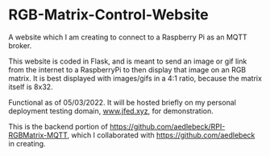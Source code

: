 # RGB-Matrix-Control-Website
A website which I am creating to connect to a Raspberry Pi as an MQTT broker.

This website is coded in Flask, and is meant to send an image or gif link from the internet to a RaspberryPi to then display that image on an RGB matrix. It is best displayed with images/gifs in a 4:1 ratio, because the matrix itself is 8x32.

Functional as of 05/03/2022. It will be hosted briefly on my personal deployment testing domain, www.jfed.xyz, for demonstration.

This is the backend portion of https://github.com/aedlebeck/RPI-RGBMatrix-MQTT, which I collaborated with https://github.com/aedlebeck in creating.
